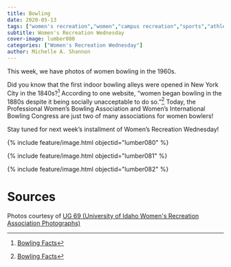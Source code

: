 ```yaml
---
title: Bowling
date: 2020-05-13
tags: ["women's recreation","women","campus recreation","sports","athletes","bowling"]
subtitle: Women's Recreation Wednesday
cover-image: lumber080
categories: ["Women's Recreation Wednesday"]
author: Michelle A. Shannon
---
```


This week, we have photos of women bowling in the 1960s.

Did you know that the first indoor bowling alleys were
opened in New York City in the 1840s?[^1]
According to one website, “women began bowling in the 1880s despite it being
socially unacceptable to do so.”[^1]
Today, the Professional Women’s Bowling Association and Women’s International
Bowling Congress are just two of many associations for women bowlers!

Stay tuned for next week’s installment of Women’s
Recreation Wednesday!

{% include feature/image.html objectid="lumber080" %}

{% include feature/image.html objectid="lumber081" %}

{% include feature/image.html objectid="lumber082" %}

# Sources

Photos courtesy of [UG 69 (University of Idaho Women's Recreation Association Photographs)](http://archiveswest.orbiscascade.org/ark:/80444/xv152953/op=fstyle.aspx?t=k&amp;q=)

[^1]: [Bowling Facts](https://www.softschools.com/facts/sports/bowling_facts/2667/)
